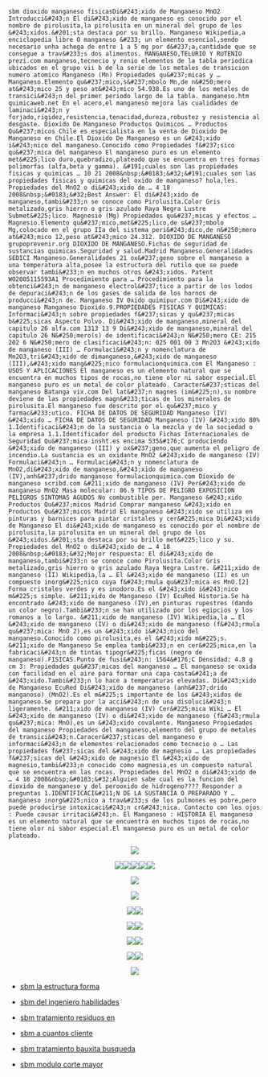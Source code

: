 
```
sbm dioxido manganeso fisicasDi&#243;xido de Manganeso MnO2 Introducci&#243;n El di&#243;xido de manganeso es conocido por el nombre de pirolusita,la pirolusita en un mineral del grupo de los &#243;xidos.&#201;sta destaca por su brillo. Manganeso Wikipedia,a enciclopedia libre O manganeso &#233; un elemento esencial,sendo necesario unha achega de entre 1 a 5 mg por d&#237;a,cantidade que se consegue a trav&#233;s dos alimentos. MANGANESO,TELURIO Y RUTENIO prezi.com manganeso,tecnecio y renio elementos de la tabla periodica ubicados en el grupo vii b de la serie de los metales de transicion numero atomico Manganeso (Mn) Propiedades qu&#237;micas y … Manganeso.Elemento qu&#237;mico,s&#237;mbolo Mn,de n&#250;mero at&#243;mico 25 y peso at&#243;mico 54.938.Es uno de los metales de transici&#243;n del primer periodo largo de la tabla. manganeso.htm quimicaweb.net En el acero,el manganeso mejora las cualidades de laminaci&#243;n y forjado,rigidez,resistencia,tenacidad,dureza,robustez y resistencia al desgaste. Dioxido De Manganeso Productos Quimicos … Productos Qu&#237;micos Chile es especialista en la venta de Dioxido De Manganeso en Chile.El Dioxido De Manganeso es un &#243;xido i&#243;nico del manganeso.Conocido como Propiedades f&#237;sico qu&#237;mica del manganeso El manganeso puro es un elemento met&#225;lico duro,quebradizo,plateado que se encuentra en tres formas polimorfas (alfa,beta y gamma). &#191;cuales son las propiedades fisicas y quimicas … 10 21 2008&nbsp;&#0183;&#32;&#191;cuales son las propiedades fisicas y quimicas del oxido de manganeso? hola,les. Propiedades del MnO2 o di&#243;xido de … 4 18 2008&nbsp;&#0183;&#32;Best Answer: El di&#243;xido de manganeso,tambi&#233;n se conoce como Pirolusita.Color Gris metalizado,gris hierro o gris azulado Raya Negra Lustre Submet&#225;lico. Magnesio (Mg) Propiedades qu&#237;micas y efectos … Magnesio.Elemento qu&#237;mico,met&#225;lico,de s&#237;mbolo Mg,colocado en el grupo IIa del sistema peri&#243;dico,de n&#250;mero at&#243;mico 12,peso at&#243;mico 24.312. DIOXIDO DE MANGANESO grupoprevenir.org DIOXIDO DE MANGANESO.Fichas de seguridad de sustancias quimicas.Seguridad y salud.Madrid Manganeso.Generalidades SEDICI Manganeso.Generalidades 21 ox&#237;geno sobre el manganeso a una temperatura alta,posee la estructura del rutilo que se puede observar tambi&#233;n en muchos otros &#243;xidos. Patent WO2005115593A1 Procedimiento para … Procedimiento para la obtenci&#243;n de manganeso electrol&#237;tico a partir de los lodos de depuraci&#243;n de los gases de salida de los hornos de producci&#243;n de. Manganeso IV Oxido quimipur.com Di&#243;xido de manganeso Manganeso Dioxido.9.PROPIEDADES FISICAS Y QUIMICAS: Informaci&#243;n sobre propiedades f&#237;sicas y qu&#237;micas b&#225;sicas Aspecto Polvo. Di&#243;xido de manganeso,mineral del capitulo 26 alfa.com 1313 13 9 Di&#243;xido de manganeso,mineral del capitulo 26 N&#250;mero(s) de identificaci&#243;n N&#250;mero CE: 215 202 6 N&#250;mero de clasificaci&#243;n: 025 001 00 3 Mn2O3 &#243;xido de manganeso (III) … Formulaci&#243;n y nomenclatura de Mn2O3,tri&#243;xido de dimanganeso,&#243;xido de manganeso (III),&#243;xido mang&#225;nico formulacionquimica.com El Manganeso : USOS Y APLICACIONES El manganeso es un elemento natural que se encuentra en muchos tipos de rocas,no tiene olor ni sabor especial.El manganeso puro es un metal de color plateado. Caracter&#237;sticas del manganeso Batanga vix.com Del lat&#237;n magnes (im&#225;n),su nombre deviene de las propiedades magn&#233;ticas de los minerales de pirolusita.El manganeso fue descrito por el qu&#237;mico y farmac&#233;utico. FICHA DE DATOS DE SEGURIDAD Manganeso (IV) &#243;xido … FICHA DE DATOS DE SEGURIDAD Manganeso (IV) &#243;xido 80% 1.Identificaci&#243;n de la sustancia o la mezcla y de la sociedad o la empresa 1.1.Identificador del producto Fichas Internacionales de Seguridad Qu&#237;mica insht.es encima 535&#176;C produciendo &#243;xido de manganeso (III) y ox&#237;geno,que aumenta el peligro de incendio.La sustancia es un oxidante MnO2 &#243;xido de manganeso (IV) Formulaci&#243;n … Formulaci&#243;n y nomenclatura de MnO2,di&#243;xido de manganeso,&#243;xido de manganeso (IV),anh&#237;drido manganoso formulacionquimica.com Dioxido de manganeso scribd.com &#211;xido de manganeso (IV) Per&#243;xido de manganeso MnO2 Masa molecular: 86.9 TIPOS DE PELIGRO EXPOSICION PELIGROS SINTOMAS AGUDOS No combustible per. Manganeso &#243;xido Productos Qu&#237;micos Madrid Comprar manganeso &#243;xido en Productos Qu&#237;micos Madrid El manganeso &#243;xido se utiliza en pinturas y barnices para pintar cristales y cer&#225;mica Di&#243;xido de Manganeso El di&#243;xido de manganeso es conocido por el nombre de pirolusita,la pirolusita en un mineral del grupo de los &#243;xidos.&#201;sta destaca por su brillo met&#225;lico y su. Propiedades del MnO2 o di&#243;xido de … 4 18 2008&nbsp;&#0183;&#32;Mejor respuesta: El di&#243;xido de manganeso,tambi&#233;n se conoce como Pirolusita.Color Gris metalizado,gris hierro o gris azulado Raya Negra Lustre. &#211;xido de manganeso (II) Wikipedia,la … El &#243;xido de manganeso (II) es un compuesto inorg&#225;nico cuya f&#243;rmula qu&#237;mica es MnO.[2] Forma cristales verdes y es inodoro.Es el &#243;xido i&#243;nico m&#225;s simple. &#211;xido de Manganeso (IV) EcuRed Historia.Se ha encontrado &#243;xido de manganeso (IV),en pinturas rupestres (dando un color negro).Tambi&#233;n se han utilizado por los egipcios y los romanos a lo largo. &#211;xido de manganeso (IV) Wikipedia,la … El &#243;xido de manganeso (IV) o di&#243;xido de manganeso (f&#243;rmula qu&#237;mica: MnO 2),es un &#243;xido i&#243;nico del manganeso.Conocido como pirolusita,es el &#243;xido m&#225;s. &#211;xido de Manganeso Se emplea tambi&#233;n en cer&#225;mica,en la fabricaci&#243;n de tintas tipogr&#225;ficas (negro de manganeso).FISICAS.Punto de fusi&#243;n: 1564&#176;C Densidad: 4.8 g cm 3: Propiedades qu&#237;micas del manganeso … El manganeso se oxida con facilidad en el aire para formar una capa casta&#241;a de &#243;xido.Tambi&#233;n lo hace a temperaturas elevadas. Di&#243;xido de Manganeso EcuRed Di&#243;xido de manganeso (anh&#237;drido manganoso) (MnO2).Es el m&#225;s importante de los &#243;xidos de manganeso.Se prepara por la acci&#243;n de una disoluci&#243;n ligeramente. &#211;xido de manganeso (IV) Cer&#225;mica Wiki … El &#243;xido de manganeso (IV) o di&#243;xido de manganeso (f&#243;rmula qu&#237;mica: MnO),es un &#243;xido covalente. Manganeso Propiedades del manganeso Propiedades del manganeso,elemento del grupo de metales de transici&#243;n.Caracer&#237;sticas del manganeso e informaci&#243;n de elementos relacionados como tecnecio o … Las propiedades f&#237;sicas del &#243;xido de magnesio … Las propiedades f&#237;sicas del &#243;xido de magnesio El &#243;xido de magnesio,tambi&#233;n conocido como magnesia,es un compuesto natural que se encuentra en las rocas. Propiedades del MnO2 o di&#243;xido de … 4 18 2008&nbsp;&#0183;&#32;Alguien sabe cual es la funcion del dioxido de manganeso y del perooxido de hidrogeno???? Responder a preguntas 1.IDENTIFICACI&#211;N DE LA SUSTANCIA O PREPARADO Y … manganeso inorg&#225;nico a trav&#233;s de los pulmones es pobre,pero puede producirse intoxicaci&#243;n cr&#243;nica. Contacto con los ojos : Puede causar irritaci&#243;n. El Manganeso : HISTORIA El manganeso es un elemento natural que se encuentra en muchos tipos de rocas,no tiene olor ni sabor especial.El manganeso puro es un metal de color plateado. 
```

<div align="center">

<a href="https://es-crusher.shibang-china.com/github&k=sbm+dioxido+manganeso+fisicas"><img src="https://static.shibang-china.com/es/crusher/logo.jpg"></a>

<a href="https://es-crusher.shibang-china.com/github&k=sbm+dioxido+manganeso+fisicas"><img src="https://static.shibang-china.com/es/crusher/index.jpg"></a><a href="https://es-crusher.shibang-china.com/material.htmlgithub&k=sbm+dioxido+manganeso+fisicas"><img src="https://static.shibang-china.com/es/crusher/material.jpg"></a><a href="https://es-crusher.shibang-china.com/application.htmlgithub&k=sbm+dioxido+manganeso+fisicas"><img src="https://static.shibang-china.com/es/crusher/application.jpg"></a><a href="https://es-crusher.shibang-china.com/aboutus.htmlgithub&k=sbm+dioxido+manganeso+fisicas"><img src="https://static.shibang-china.com/es/crusher/aboutus.jpg"></a><a href="https://es-crusher.shibang-china.com/contact.htmlgithub&k=sbm+dioxido+manganeso+fisicas"><img src="https://static.shibang-china.com/es/crusher/contact.jpg"></a>

<a href="https://es-crusher.shibang-china.com/github&k=sbm+dioxido+manganeso+fisicas"><img src="https://static.shibang-china.com/es/crusher/banner.jpg"></a>

<a href="https://swt.shibang-china.com/github&k=sbm+dioxido+manganeso+fisicas"><img src="https://static.shibang-china.com/es/crusher/text.jpg"></a>

<a href="https://swt.shibang-china.com/github&k=sbm+dioxido+manganeso+fisicas"><img src="https://static.shibang-china.com/es/crusher/chat.jpg"></a><a href="https://es-crusher.shibang-china.com/contact.htmlgithub&k=sbm+dioxido+manganeso+fisicas"><img src="https://static.shibang-china.com/es/crusher/message.jpg"></a>

<a href="https://es-crusher.shibang-china.com/products/pe.htmlgithub&k=sbm+dioxido+manganeso+fisicas"><img src="https://static.shibang-china.com/es/crusher/pe.jpg"></a><a href="https://es-crusher.shibang-china.com/products/pf.htmlgithub&k=sbm+dioxido+manganeso+fisicas"><img src="https://static.shibang-china.com/es/crusher/pf.jpg"></a>

<a href="https://es-crusher.shibang-china.com/products/hpt.htmlgithub&k=sbm+dioxido+manganeso+fisicas"><img src="https://static.shibang-china.com/es/crusher/hpt.jpg"></a><a href="https://es-crusher.shibang-china.com/products/vsi.htmlgithub&k=sbm+dioxido+manganeso+fisicas"><img src="https://static.shibang-china.com/es/crusher/vsi.jpg"></a>

<a href="https://es-crusher.shibang-china.com/products/klv.htmlgithub&k=sbm+dioxido+manganeso+fisicas"><img src="https://static.shibang-china.com/es/crusher/klv.jpg"></a><a href="https://es-crusher.shibang-china.com/products/portable.htmlgithub&k=sbm+dioxido+manganeso+fisicas"><img src="https://static.shibang-china.com/es/crusher/portable.jpg"></a>

<a href="https://swt.shibang-china.com/github&k=sbm+dioxido+manganeso+fisicas"><img src="https://static.shibang-china.com/es/crusher/case.jpg"></a>

</div>


* [sbm la estructura forma](sbm%20la%20estructura%20forma.md)

* [sbm del ingeniero habilidades](sbm%20del%20ingeniero%20habilidades.md)

* [sbm tratamiento residuos en](sbm%20tratamiento%20residuos%20en.md)

* [sbm a cuantos cliente](sbm%20a%20cuantos%20cliente.md)

* [sbm tratamiento bauxita busqueda](sbm%20tratamiento%20bauxita%20busqueda.md)

* [sbm modulo corte mayor](sbm%20modulo%20corte%20mayor.md)